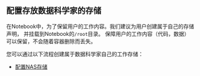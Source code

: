 ## 配置存放数据科学家的存储
在Notebook中，为了保留用户的工作内容。我们建议为用户创建属于自己的存储声明， 并挂载到Notebook的`/root`目录。 保障用户的工作内容（代码，数据） 可以保留，不会随着容器删除而丢失。


您可以通过以下流程创建属于数据科学家自己的工作存储：
* [配置NAS存储](./SETUP_NAS.md)